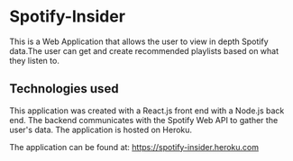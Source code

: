 # Spotify-Insider

This is a Web Application that allows the user to view in depth Spotify data.The user can get and create recommended playlists based on what they listen to.

## Technologies used

This application was created with a React.js front end with a Node.js back end. The backend communicates with the Spotify Web API to gather the user's data. The application is hosted on Heroku.

The application can be found at:
https://spotify-insider.heroku.com
